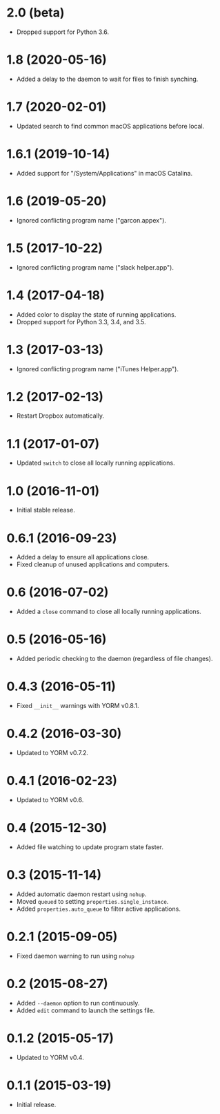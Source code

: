 # 2.0 (beta)

- Dropped support for Python 3.6.

# 1.8 (2020-05-16)

- Added a delay to the daemon to wait for files to finish synching.

# 1.7 (2020-02-01)

- Updated search to find common macOS applications before local.

# 1.6.1 (2019-10-14)

- Added support for "/System/Applications" in macOS Catalina.

# 1.6 (2019-05-20)

- Ignored conflicting program name ("garcon.appex").

# 1.5 (2017-10-22)

- Ignored conflicting program name ("slack helper.app").

# 1.4 (2017-04-18)

- Added color to display the state of running applications.
- Dropped support for Python 3.3, 3.4, and 3.5.

# 1.3 (2017-03-13)

- Ignored conflicting program name ("iTunes Helper.app").

# 1.2 (2017-02-13)

- Restart Dropbox automatically.

# 1.1 (2017-01-07)

- Updated `switch` to close all locally running applications.

# 1.0 (2016-11-01)

- Initial stable release.

# 0.6.1 (2016-09-23)

- Added a delay to ensure all applications close.
- Fixed cleanup of unused applications and computers.

# 0.6 (2016-07-02)

- Added a `close` command to close all locally running applications.

# 0.5 (2016-05-16)

- Added periodic checking to the daemon (regardless of file changes).

# 0.4.3 (2016-05-11)

- Fixed `__init__` warnings with YORM v0.8.1.

# 0.4.2 (2016-03-30)

- Updated to YORM v0.7.2.

# 0.4.1 (2016-02-23)

- Updated to YORM v0.6.

# 0.4 (2015-12-30)

- Added file watching to update program state faster.

# 0.3 (2015-11-14)

- Added automatic daemon restart using `nohup`.
- Moved `queued` to setting `properties.single_instance`.
- Added `properties.auto_queue` to filter active applications.

# 0.2.1 (2015-09-05)

- Fixed daemon warning to run using `nohup`

# 0.2 (2015-08-27)

- Added `--daemon` option to run continuously.
- Added `edit` command to launch the settings file.

# 0.1.2 (2015-05-17)

- Updated to YORM v0.4.

# 0.1.1 (2015-03-19)

- Initial release.

